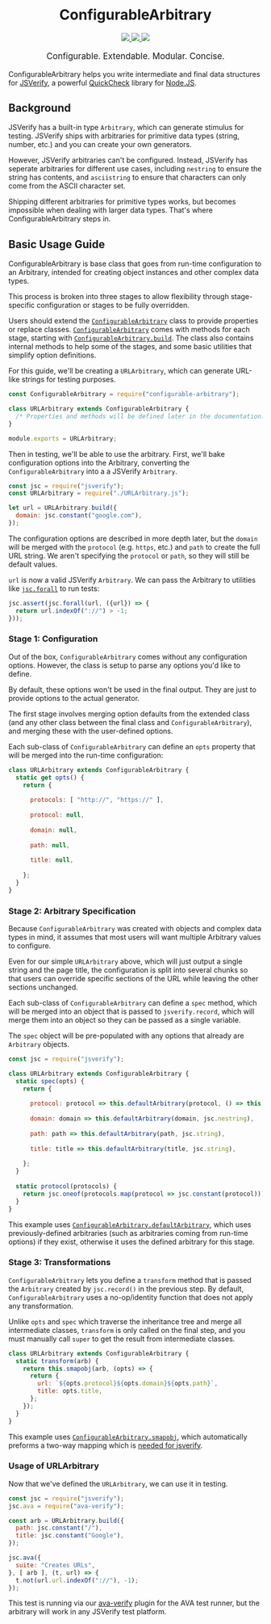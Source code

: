 <h1 style="text-align: center" align="center">ConfigurableArbitrary</h1>
<p stile="text-align: center" align="center">
  <a href="https://www.npmjs.com/package/configurable-arbitrary">
    <img src="https://img.shields.io/npm/v/configurable-arbitrary.svg">
  </a>
  <a href="https://travis-ci.org/rweda/configurable-arbitrary">
    <img src="https://img.shields.io/travis/rweda/configurable-arbitrary.svg" />
  </a>
  <a href="https://codecov.io/gh/rweda/configurable-arbitrary">
    <img src="https://img.shields.io/codecov/c/gh/rweda/configurable-arbitrary.svg" />
  </a>
</p>
<p style="text-align: center; font-size: 120%;" align="center">
  Configurable.  Extendable.  Modular.  Concise.
</p>

ConfigurableArbitrary helps you write intermediate and final data structures for [JSVerify][jsverify], a powerful
[QuickCheck][] library for [Node.JS][].

## Background

JSVerify has a built-in type `Arbitrary`, which can generate stimulus for testing.  JSVerify ships with arbitraries for
primitive data types (string, number, etc.) and you can create your own generators.

However, JSVerify arbitraries can't be configured.  Instead, JSVerify has seperate arbitraries for different use cases,
including `nestring` to ensure the string has contents, and `asciistring` to ensure that characters can only come from
the ASCII character set.

Shipping different arbitraries for primitive types works, but becomes impossible when dealing with larger data types.
That's where ConfigurableArbitrary steps in.

## Basic Usage Guide

ConfigurableArbitrary is base class that goes from run-time configuration to an Arbitrary, intended for creating object
instances and other complex data types.

This process is broken into three stages to allow flexibility through stage-specific configuration or stages to be fully
overridden.

Users should extend the [`ConfigurableArbitrary`][] class to provide properties or replace classes.
[`ConfigurableArbitrary`][] comes with methods for each stage, starting with [`ConfigurableArbitrary.build`][].
The class also contains internal methods to help some of the stages, and some basic utilities that simplify option
definitions.

For this guide, we'll be creating a `URLArbitrary`, which can generate URL-like strings for testing purposes.

```js
const ConfigurableArbitrary = require("configurable-arbitrary");

class URLArbitrary extends ConfigurableArbitrary {
  /* Properties and methods will be defined later in the documentation. */
}

module.exports = URLArbitrary;
```

Then in testing, we'll be able to use the arbitrary.  First, we'll bake configuration options into the Arbitrary,
converting the `ConfigurableArbitrary` into a a JSVerify `Arbitrary`.

```js
const jsc = require("jsverify");
const URLArbitrary = require("./URLArbitrary.js");

let url = URLArbitrary.build({
  domain: jsc.constant("google.com"),
});
```

The configuration options are described in more depth later, but the `domain` will be merged with the `protocol`
(e.g. `https`, etc.) and `path` to create the full URL string.  We aren't specifying the `protocol` or `path`, so they
will still be default values.

`url` is now a valid JSVerify `Arbitrary`.  We can pass the Arbitrary to utilities like [`jsc.forall`][jsc-props] to
run tests:

```js
jsc.assert(jsc.forall(url, ({url}) => {
  return url.indexOf("://") > -1;
}));
```

### Stage 1: Configuration

Out of the box, `ConfigurableArbitrary` comes without any configuration options.
However, the class is setup to parse any options you'd like to define.

By default, these options won't be used in the final output.  They are just to provide options to the actual generator.

The first stage involves merging option defaults from the extended class
(and any other class between the final class and `ConfigurableArbitrary`), and merging these with the user-defined
options.

Each sub-class of `ConfigurableArbitrary` can define an `opts` property that will be merged into the run-time
configuration:

```js
class URLArbitrary extends ConfigurableArbitrary {
  static get opts() {
    return {
      
      protocols: [ "http://", "https://" ],
      
      protocol: null,
      
      domain: null,
      
      path: null,
      
      title: null,
      
    };
  }
}
```

### Stage 2: Arbitrary Specification

Because `ConfigurableArbitrary` was created with objects and complex data types in mind, it assumes that most users will
want multiple Arbitrary values to configure.

Even for our simple `URLArbitrary` above, which will just output a single string and the page title, the configuration
is split into several chunks so that users can override specific sections of the URL while leaving the other sections
unchanged.

Each sub-class of `ConfigurableArbitrary` can define a `spec` method, which will be merged into an object that is passed
to `jsverify.record`, which will merge them into an object so they can be passed as a single variable.

The `spec` object will be pre-populated with any options that already are `Arbitrary` objects.

```js
const jsc = require("jsverify");

class URLArbitrary extends ConfigurableArbitrary {
  static spec(opts) {
    return {
      
      protocol: protocol => this.defaultArbitrary(protocol, () => this.protocol(opts.protocols)),
      
      domain: domain => this.defaultArbitrary(domain, jsc.nestring),
      
      path: path => this.defaultArbitrary(path, jsc.string),
      
      title: title => this.defaultArbitrary(title, jsc.string),
      
    };
  }
  
  static protocol(protocols) {
    return jsc.oneof(protocols.map(protocol => jsc.constant(protocol)));
  }
}
```

This example uses [`ConfigurableArbitrary.defaultArbitrary`][], which uses previously-defined arbitraries
(such as arbitraries coming from run-time options) if they exist, otherwise it uses the defined arbitrary for this
stage.

### Stage 3: Transformations

`ConfigurableArbitrary` lets you define a `transform` method that is passed the `Arbitrary` created by  `jsc.record()`
in the previous step.
By default, `ConfigurableArbitrary` uses a no-op/identity function that does not apply any transformation.

Unlike `opts` and `spec` which traverse the inheritance tree and merge all intermediate classes, `transform` is only
called on the final step, and you must manually call `super` to get the result from intermediate classes.

```js
class URLArbitrary extends ConfigurableArbitrary {
  static transform(arb) {
    return this.smapobj(arb, (opts) => {
      return {
        url: `${opts.protocol}${opts.domain}${opts.path}`,
        title: opts.title,
      };
    });
  }
}
```

This example uses [`ConfigurableArbitrary.smapobj`][], which automatically preforms a two-way mapping which is
[needed for jsverify][jsc-smap].

### Usage of URLArbitrary

Now that we've defined the `URLArbitrary`, we can use it in testing.

```js
const jsc = require("jsverify");
jsc.ava = require("ava-verify");

const arb = URLArbitrary.build({
  path: jsc.constant("/"),
  title: jsc.constant("Google"),
});

jsc.ava({
  suite: "Creates URLs",
}, [ arb ], (t, url) => {
  t.not(url.url.indexOf("://"), -1);
});
```

This test is running via our [ava-verify][] plugin for the AVA test runner, but the arbitrary will work in any JSVerify
test platform.

[jsverify]: https://github.com/jsverify/jsverify
[jsc-types]: https://github.com/jsverify/jsverify#types
[jsc-smap]: https://github.com/jsverify/jsverify#arbitrary-data
[jsc-props]: https://github.com/jsverify/jsverify#properties
[QuickCheck]: https://en.wikipedia.org/wiki/QuickCheck
[Node.js]: https://nodejs.org/en/
[ava-verify]: https://github.com/rweda/ava-verify
[`ConfigurableArbitrary`]: http://configurable-arbitrary.surge.sh/docs/ConfigurableArbitrary.html
[`ConfigurableArbitrary.build`]: http://configurable-arbitrary.surge.sh/docs/ConfigurableArbitrary.html#.build
[`ConfigurableArbitrary.defaultArbitrary`]: http://configurable-arbitrary.surge.sh/docs/ConfigurableArbitrary.html#.defaultArbitrary
[`ConfigurableArbitrary.smapobj`]: http://configurable-arbitrary.surge.sh/docs/ConfigurableArbitrary.html#.smapobj
